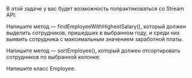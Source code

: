 В этой задаче у вас будет возможность попрактиковаться co Stream API:

Напишите метод — findEmployeeWithHighestSalary(), который должен выделить сотрудников, пришедших в выбранном году, и среди них выявить сотрудника с максимальным значением заработной платы.

Напишите метод — sortEmployee(), который должен отсортировать сотрудников по выбранной колонке.

Напишите класс Employee.